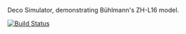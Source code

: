 Deco Simulator, demonstrating Bühlmann's ZH-L16 model.

[![Build Status](https://travis-ci.org/colin-passiv/decosim.svg?branch=master)](https://travis-ci.org/colin-passiv/decosim)
